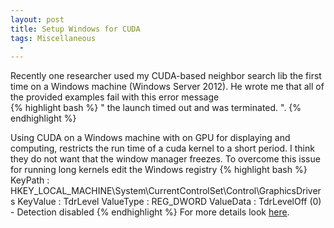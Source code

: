 ```yaml
---
layout: post
title: Setup Windows for CUDA
tags: Miscellaneous
  -  
---
```

Recently one researcher used my CUDA-based neighbor search lib the first
time on a Windows machine (Windows Server 2012). He wrote me that all of
the provided examples fail with this error message  
{% highlight bash  %}
" the launch timed out and was terminated. ".
{% endhighlight %}

Using CUDA on a Windows machine with on GPU for displaying and computing,
restricts the run time of a cuda kernel to a short period. I think they do 
not want that the window manager freezes. To overcome this issue for running
long kernels edit the Windows registry
{% highlight bash  %}
KeyPath   : HKEY_LOCAL_MACHINE\System\CurrentControlSet\Control\GraphicsDrivers
KeyValue  : TdrLevel
ValueType : REG_DWORD
ValueData : TdrLevelOff (0) - Detection disabled 
{% endhighlight %}
For more details look <a href="https://msdn.microsoft.com/en-us/library/windows/hardware/ff569918(v=vs.85).aspx">here</a>.
